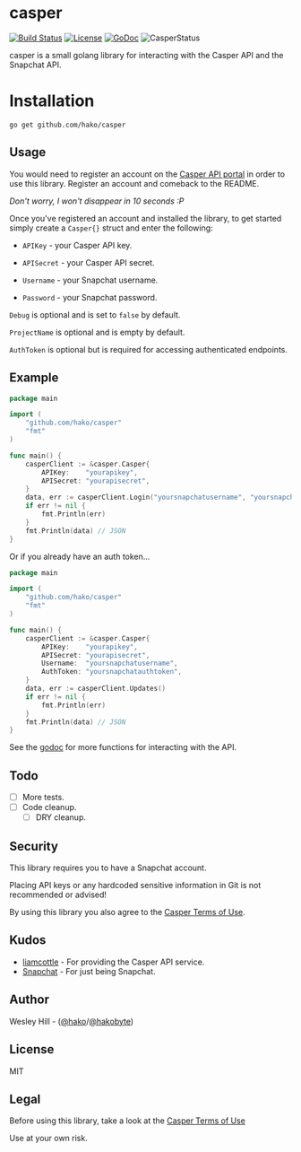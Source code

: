 # casper
[![Build Status](https://img.shields.io/travis/hako/casper/master.svg?style=flat-square)](https://travis-ci.org/hako/casper)
 [![License](http://img.shields.io/badge/license-MIT-blue.svg?style=flat-square)](https://travis-ci.org/hako/casper)
[![GoDoc](https://img.shields.io/badge/go-documentation-blue.svg?style=flat-square)](https://godoc.org/github.com/hako/casper)
![CasperStatus](https://www.mgp25.com/cstatus/status.svg)

casper is a small golang library for interacting with the Casper API and the Snapchat API.

# Installation
`go get github.com/hako/casper`

## Usage

You would need to register an account on the [Casper API portal](http://developers.casper.io/register.php) in order to use this library. Register an account and comeback to the README.

_Don't worry, I won't disappear in 10 seconds :P_

Once you've registered an account and installed the library, to get started simply create a `Casper{}` struct and enter the following:

+ `APIKey` - your Casper API key.

+ `APISecret` - your Casper API secret.

+ `Username` - your Snapchat username.

+ `Password` - your Snapchat password.

`Debug` is optional and is set to `false` by default.

`ProjectName` is optional and is empty by default.

`AuthToken` is optional but is required for accessing authenticated endpoints.

## Example

```go
package main

import (
	"github.com/hako/casper"
	"fmt"
)

func main() {	
	casperClient := &casper.Casper{
        APIKey:    "yourapikey",
        APISecret: "yourapisecret",
	}
	data, err := casperClient.Login("yoursnapchatusername", "yoursnapchatpassword")
	if err != nil {
		fmt.Println(err)
	}
	fmt.Println(data) // JSON
}
```

Or if you already have an auth token...

```go
package main

import (
	"github.com/hako/casper"
	"fmt"
)

func main() {	
	casperClient := &casper.Casper{
        APIKey:    "yourapikey",
        APISecret: "yourapisecret",
        Username:  "yoursnapchatusername",
        AuthToken: "yoursnapchatauthtoken",
	}
	data, err := casperClient.Updates()
	if err != nil {
		fmt.Println(err)
	}
	fmt.Println(data) // JSON
}
```

See the [godoc](https://godoc.org/github.com/hako/casper) for more functions for interacting with the API.
## Todo
- [ ] More tests.
- [ ] Code cleanup.
	- [ ] DRY cleanup.

## Security

This library requires you to have a Snapchat account.

Placing API keys or any hardcoded sensitive information in Git is not recommended or advised!

By using this library you also agree to the [Casper Terms of Use](http://clients.casper.io/terms.php).

## Kudos
+ [liamcottle](http://github.com/liamcottle) - For providing the Casper API service.
+ [Snapchat](http://snapchat.com) - For just being Snapchat.

## Author
Wesley Hill - ([@hako]("github.com/hako")/[@hakobyte]("twitter.com/hakobyte"))

## License
MIT

## Legal
Before using this library, take a look at the [Casper Terms of Use](http://clients.casper.io/terms.php)

Use at your own risk.
